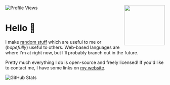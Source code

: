 ![Profile Views](https://komarev.com/ghpvc/?username=nickhasoccured)
<img align="right" width=128 height=128 src="https://i.imgur.com/juzP88k.png">

<h1>Hello 👋</h1>

I make [random stuff](https://github.com/nickhasoccured?tab=repositories) which are useful to me or (_hopefully_) useful to others. Web-based languages are where I'm at right now, but I'll probably branch out in the future.

Pretty much everything I do is open-source and freely licensed! If you'd like to contact me, I have some links on [my website](https://nchristopher.me).

![GitHub Stats](https://github-readme-stats.vercel.app/api?username=nickhasoccured&show_icons=true&theme=dark&count_private=true)
